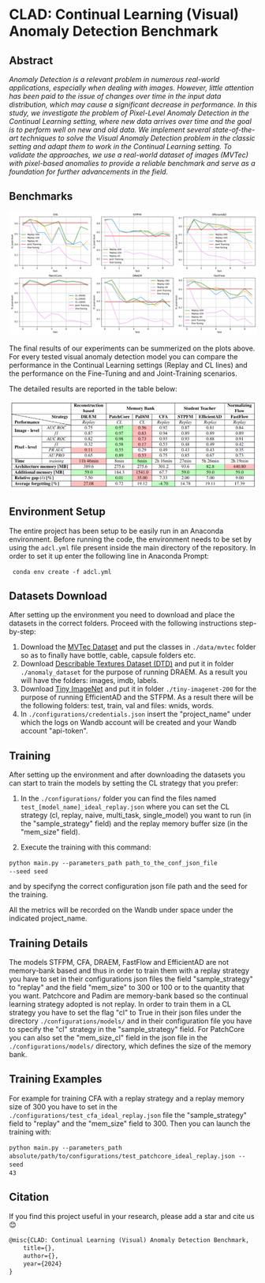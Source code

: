 # CLAD: Continual Learning (Visual) Anomaly Detection Benchmark

## Abstract

<em>
Anomaly Detection is a relevant problem in numerous real-world applications, especially when dealing with images. However, little attention has been paid to the issue of changes over time in the input data distribution, which may cause a significant decrease in performance. In this study, we investigate the problem of Pixel-Level Anomaly Detection in the Continual Learning setting, where new data arrives over time and the goal is to perform well on new and old data.
We implement several state-of-the-art techniques to solve the Visual Anomaly Detection problem in the classic setting and adapt them to work in the Continual Learning setting.
To validate the approaches, we use a real-world dataset of images (MVTec) with pixel-based anomalies to provide a reliable benchmark and serve as a foundation for further advancements in the field.
</em>

## Benchmarks

![alt text](results/plots/f1_pixel_based_results.png)

The final results of our experiments can be summerized on the plots above. For every tested visual anomaly detection model you can compare the performance in the Continual Learning settings (Replay and CL lines) and the performance on the Fine-Tuning and and Joint-Training scenarios.

The detailed results are reported in the table below: 

![alt text](results/plots/final_table.png)

## Environment Setup

The entire project has been setup to be easily run in an Anaconda environment. Before running the code, the environment needs to be set by using the <code>adcl.yml</code> file present inside the main directory of the repository. In order to set it up enter the following line in Anaconda Prompt: 

<code> conda env create -f adcl.yml </code>

## Datasets Download

After setting up the environment you need to download and place the datasets in the correct folders. Proceed with the following instructions step-by-step:

1. Download the [MVTec Dataset](https://www.mvtec.com/company/research/datasets/mvtec-ad) and put the classes in <code>./data/mvtec</code> folder so as to finally have bottle, cable, capsule folders etc.
2. Download [Describable Textures Dataset (DTD)](https://www.robots.ox.ac.uk/~vgg/data/dtd/) and put it in folder <code>./anomaly_dataset</code> for the purpose of running DRAEM. As a result you will have the folders: images, imdb, labels.
3. Download [Tiny ImageNet](http://cs231n.stanford.edu/tiny-imagenet-200.zip) and put it in folder <code>./tiny-imagenet-200</code> for the purpose of running EfficientAD and the STFPM. As a result there will be the following folders: test, train, val and files: wnids, words.
4. In <code>./configurations/credentials.json</code> insert the "project_name" under which the logs on Wandb account will be created and your Wandb account "api-token".

## Training

After setting up the environment and after downloading the datasets you can start to train the models by setting the CL strategy that you prefer:

1. In the <code>./configurations/</code> folder you can find the files named <code>test_[model_name]_ideal_replay.json</code> where you can set the CL strategy (cl, replay, naive, multi_task, single_model) you want to run (in the "sample_strategy" field) and the replay memory buffer size (in the "mem_size" field).

2. Execute the training with this command: 

<code>python main.py --parameters_path path_to_the_conf_json_file --seed seed</code>

and by specifyng the correct configuration json file path and the seed for the training.

All the metrics will be recorded on the Wandb under space under the indicated project_name.

## Training Details

The models STFPM, CFA, DRAEM, FastFlow and EfficientAD are not memory-bank based and thus in order to train them with a replay strategy you have to set in their configurations json files the field "sample_strategy" to "replay" and the field "mem_size" to 300 or 100 or to the quantity that you want. 
Patchcore and Padim are memory-bank based so the continual learning strategy adopted is not replay. In order to train them in a CL strategy you have to set the flag "cl" to True in their json files under the directory <code>./configurations/models/</code> and in their configuration file you have to specify the "cl" strategy in the "sample_strategy" field. For PatchCore you can also set the "mem_size_cl" field in the json file in the <code>./configurations/models/</code> directory, which defines the size of the memory bank. 

##  Training Examples

For example for training CFA with a replay strategy and a replay memory size of 300 you have to set in the <code>./configurations/test_cfa_ideal_replay.json</code> file the "sample_strategy" field to "replay" and the "mem_size" field to 300. Then you can launch the training with: 

<code>python main.py --parameters_path absolute/path/to/configurations/test_patchcore_ideal_replay.json --seed 43 </code>

## Citation

If you find this project useful in your research, please add a star and cite us 😊

```
@misc{CLAD: Continual Learning (Visual) Anomaly Detection Benchmark,
    title={},
    author={},
    year={2024}
}
```